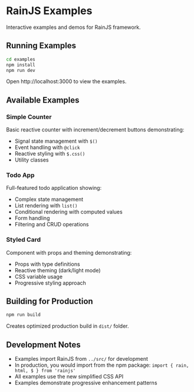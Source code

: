 # RainJS Examples

Interactive examples and demos for RainJS framework.

## Running Examples

```bash
cd examples
npm install
npm run dev
```

Open http://localhost:3000 to view the examples.

## Available Examples

### Simple Counter
Basic reactive counter with increment/decrement buttons demonstrating:
- Signal state management with `$()`
- Event handling with `@click`  
- Reactive styling with `$.css()`
- Utility classes

### Todo App
Full-featured todo application showing:
- Complex state management
- List rendering with `list()`
- Conditional rendering with computed values
- Form handling
- Filtering and CRUD operations

### Styled Card  
Component with props and theming demonstrating:
- Props with type definitions
- Reactive theming (dark/light mode)
- CSS variable usage
- Progressive styling approach

## Building for Production

```bash
npm run build
```

Creates optimized production build in `dist/` folder.

## Development Notes

- Examples import RainJS from `../src/` for development
- In production, you would import from the npm package: `import { rain, html, $ } from 'rainjs'`
- All examples use the new simplified CSS API
- Examples demonstrate progressive enhancement patterns